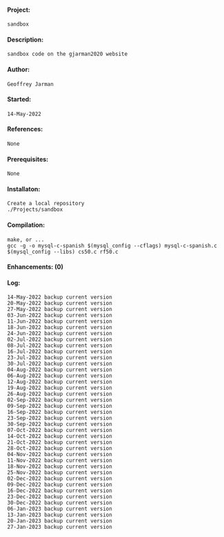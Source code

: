 #### Project:
    sandbox
#### Description:
    sandbox code on the gjarman2020 website
#### Author:
    Geoffrey Jarman
#### Started:
    14-May-2022
#### References:
    None
#### Prerequisites:
    None
#### Installaton:
    Create a local repository
    ./Projects/sandbox
#### Compilation:
    make, or ...
    gcc -g -o mysql-c-spanish $(mysql_config --cflags) mysql-c-spanish.c $(mysql_config --libs) cs50.c rf50.c
#### Enhancements: (0)
#### Log:
    14-May-2022 backup current version
    20-May-2022 backup current version
    27-May-2022 backup current version
    03-Jun-2022 backup current version
    11-Jun-2022 backup current version
    18-Jun-2022 backup current version
    24-Jun-2022 backup current version
    02-Jul-2022 backup current version
    08-Jul-2022 backup current version
    16-Jul-2022 backup current version
    23-Jul-2022 backup current version
    30-Jul-2022 backup current version
    04-Aug-2022 backup current version
    06-Aug-2022 backup current version
    12-Aug-2022 backup current version
    19-Aug-2022 backup current version
    26-Aug-2022 backup current version
    02-Sep-2022 backup current version
    09-Sep-2022 backup current version
    16-Sep-2022 backup current version
    23-Sep-2022 backup current version
    30-Sep-2022 backup current version
    07-Oct-2022 backup current version
    14-Oct-2022 backup current version
    21-Oct-2022 backup current version
    28-Oct-2022 backup current version
    04-Nov-2022 backup current version
    11-Nov-2022 backup current version
    18-Nov-2022 backup current version
    25-Nov-2022 backup current version
    02-Dec-2022 backup current version
    09-Dec-2022 backup current version
    16-Dec-2022 backup current version
    23-Dec-2022 backup current version
    30-Dec-2022 backup current version
    06-Jan-2023 backup current version
    13-Jan-2023 backup current version
    20-Jan-2023 backup current version
    27-Jan-2023 backup current version
